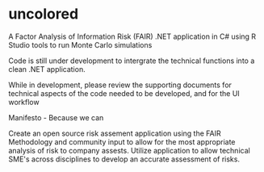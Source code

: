 # uncolored
A Factor Analysis of Information Risk (FAIR) .NET application in C# using R Studio tools to run Monte Carlo simulations

Code is still under development to intergrate the technical functions into a clean .NET application.

While in development, please review the supporting documents for technical aspects of the code needed to be developed, and for the UI workflow

Manifesto - Because we can

Create an open source risk assement application using the FAIR Methodology and community input to allow for the most appropriate analysis of risk to company assests. Utilize application to allow technical SME's across disciplines to develop an accurate assessment of risks.

